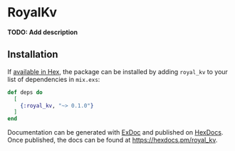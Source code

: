 # RoyalKv

**TODO: Add description**

## Installation

If [available in Hex](https://hex.pm/docs/publish), the package can be installed
by adding `royal_kv` to your list of dependencies in `mix.exs`:

```elixir
def deps do
  [
    {:royal_kv, "~> 0.1.0"}
  ]
end
```

Documentation can be generated with [ExDoc](https://github.com/elixir-lang/ex_doc)
and published on [HexDocs](https://hexdocs.pm). Once published, the docs can
be found at <https://hexdocs.pm/royal_kv>.

